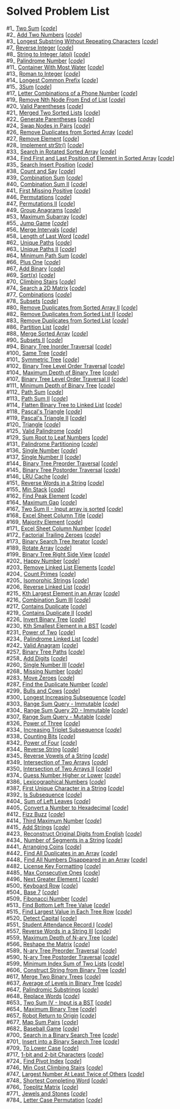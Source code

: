 # Solved Problem List  

#1_ [Two Sum](https://leetcode.com/problems/two-sum/) [*[code](TwoSum.py)*]  
#2_ [Add Two Numbers](https://leetcode.com/problems/add-two-numbers/) [*[code](AddTwoNumbers.py)*]  
#3_ [Longest Substring Without Repeating Characters](https://leetcode.com/problems/longest-substring-without-repeating-characters/) [*[code](LongestSubstringWithoutRepeatingCharacters.py)*]  
#7_ [Reverse Integer](https://leetcode.com/problems/reverse-integer/) [*[code](ReverseInteger.py)*]  
#8_ [String to Integer (atoi)](https://leetcode.com/problems/string-to-integer-atoi/) [*[code](StringToIntegerAtoi.py)*]  
#9_ [Palindrome Number](https://leetcode.com/problems/palindrome-number/) [*[code](PalindromeNumber.py)*]  
#11_ [Container With Most Water](https://leetcode.com/problems/container-with-most-water/) [*[code](ContainerWithMostWater.py)*]  
#13_ [Roman to Integer](https://leetcode.com/problems/roman-to-integer/) [*[code](RomanToInteger.py)*]  
#14_ [Longest Common Prefix](https://leetcode.com/problems/longest-common-prefix/) [*[code](LongestCommonPrefix.py)*]  
#15_ [3Sum](https://leetcode.com/problems/3sum/) [*[code](3Sum.py)*]  
#17_ [Letter Combinations of a Phone Number](https://leetcode.com/problems/letter-combinations-of-a-phone-number/) [*[code](LetterCombinationsOfAPhoneNumber.py)*]  
#19_ [Remove Nth Node From End of List](https://leetcode.com/problems/remove-nth-node-from-end-of-list/) [*[code](RemoveNthNodeFromEndOfList.py)*]  
#20_ [Valid Parentheses](https://leetcode.com/problems/valid-parentheses/) [*[code](ValidParentheses.py)*]  
#21_ [Merged Two Sorted Lists](https://leetcode.com/problems/merge-two-sorted-lists/) [*[code](MergedTwoSortedLists.py)*]  
#22_ [Generate Parentheses](https://leetcode.com/problems/generate-parentheses/) [*[code](GenerateParentheses.py)*]  
#24_ [Swap Nodes in Pairs](https://leetcode.com/problems/swap-nodes-in-pairs/) [*[code](SwapNodesInPairs.py)*]  
#26_ [Remove Duplicates from Sorted Array](https://leetcode.com/problems/remove-duplicates-from-sorted-array/) [*[code](RemoveDuplicatesFromSortedArray.py)*]  
#27_ [Remove Element](https://leetcode.com/problems/remove-element/) [*[code](RemoveElement.py)*]  
#28_ [Implement strStr()](https://leetcode.com/problems/implement-strstr/) [*[code](ImplementStrStr().py)*]  
#33_ [Search in Rotated Sorted Array](https://leetcode.com/problems/search-in-rotated-sorted-array/) [*[code](SearchInRotatedSortedArray.py)*]  
#34_ [Find First and Last Position of Element in Sorted Array](https://leetcode.com/problems/find-first-and-last-position-of-element-in-sorted-array/) [*[code](FindFirstAndLastPositionOfElementInSortedArray.py)*]  
#35_ [Search Insert Position](https://leetcode.com/problems/search-insert-position/) [*[code](SearchInsertPosition.py)*]  
#38_ [Count and Say](https://leetcode.com/problems/count-and-say/) [*[code](CountAndSay.py)*]  
#39_ [Combination Sum](https://leetcode.com/problems/combination-sum/) [*[code](CombinationSum.py)*]  
#40_ [Combination Sum II](https://leetcode.com/problems/combination-sum-ii/) [*[code](CombinationSumII.py)*]  
#41_ [First Missing Positive](https://leetcode.com/problems/first-missing-positive/) [*[code](FirstMissingPositive.py)*]  
#46_ [Permutations](https://leetcode.com/problems/permutations/) [*[code](Permutations.py)*]  
#47_ [Permutations II](https://leetcode.com/problems/permutations-ii/) [*[code](PermutationsII.py)*]  
#49_ [Group Anagrams](https://leetcode.com/problems/group-anagrams/) [*[code](GroupAnagrams.py)*]  
#53_ [Maximum Subarray](https://leetcode.com/problems/maximum-subarray/) [*[code](MaximumSubarray.py)*]  
#55_ [Jump Game](https://leetcode.com/problems/jump-game/) [*[code](JumpGame.py)*]  
#56_ [Merge Intervals](https://leetcode.com/problems/merge-intervals/) [*[code](MergeIntervals.py)*]  
#58_ [Length of Last Word](https://leetcode.com/problems/length-of-last-word/) [*[code](LengthOfLastWord.py)*]  
#62_ [Unique Paths](https://leetcode.com/problems/unique-paths/) [*[code](UniquePaths.py)*]  
#63_ [Unique Paths II](https://leetcode.com/problems/unique-paths-ii/) [*[code](UniquePathsII.py)*]  
#64_ [Minimum Path Sum](https://leetcode.com/problems/minimum-path-sum/) [*[code](MinimumPathSum.py)*]  
#66_ [Plus One](https://leetcode.com/problems/plus-one/) [*[code](PlusOne.py)*]  
#67_ [Add Binary](https://leetcode.com/problems/add-binary/) [*[code](AddBinary.py)*]  
#69_ [Sqrt(x)](https://leetcode.com/problems/sqrtx/) [*[code](Sqrt(X).py)*]  
#70_ [Climbing Stairs](https://leetcode.com/problems/climbing-stairs/) [*[code](ClimbingStairs.py)*]  
#74_ [Search a 2D Matrix](https://leetcode.com/problems/search-a-2d-matrix/) [*[code](SearchA2DMatrix.py)*]  
#77_ [Combinations](https://leetcode.com/problems/combinations/) [*[code](Combinations.py)*]  
#78_ [Subsets](https://leetcode.com/problems/subsets/) [*[code](Subsets.py)*]  
#80_ [Remove Duplicates from Sorted Array II](https://leetcode.com/problems/remove-duplicates-from-sorted-array-ii/) [*[code](RemoveDuplicatesFromSortedArrayII.py)*]  
#82_ [Remove Duplicates from Sorted List II](https://leetcode.com/problems/remove-duplicates-from-sorted-list-ii/) [*[code](RemoveDuplicatesFromSortedListII.py)*]  
#83_ [Remove Duplicates from Sorted List](https://leetcode.com/problems/remove-duplicates-from-sorted-list/) [*[code](RemoveDuplicatesFromSortedList.py)*]  
#86_ [Partition List](https://leetcode.com/problems/partition-list/) [*[code](PartitionList.py)*]  
#88_ [Merge Sorted Array](https://leetcode.com/problems/merge-sorted-array/) [*[code](MergeSortedArray.py)*]  
#90_ [Subsets II](https://leetcode.com/problems/subsets-ii/) [*[code](SubsetsII.py)*]  
#94_ [Binary Tree Inorder Traversal](https://leetcode.com/problems/binary-tree-inorder-traversal/) [*[code](BinaryTreeInorderTraversal.py)*]  
#100_ [Same Tree](https://leetcode.com/problems/same-tree/) [*[code](SameTree.py)*]  
#101_ [Symmetric Tree](https://leetcode.com/problems/symmetric-tree/) [*[code](SymmetricTree.py)*]  
#102_ [Binary Tree Level Order Traversal](https://leetcode.com/problems/binary-tree-level-order-traversal/) [*[code](BinaryTreeLevelOrderTraversal.py)*]  
#104_ [Maximum Depth of Binary Tree](https://leetcode.com/problems/maximum-depth-of-binary-tree/) [*[code](MaximumDepthOfBinaryTree.py)*]  
#107_ [Binary Tree Level Order Traversal II](https://leetcode.com/problems/binary-tree-level-order-traversal-ii/) [*[code](BinaryTreeLevelOrderTraversalII.py)*]  
#111_ [Minimum Depth of Binary Tree](https://leetcode.com/problems/minimum-depth-of-binary-tree/) [*[code](MinimumDepthOfBinaryTree.py)*]  
#112_ [Path Sum](https://leetcode.com/problems/path-sum/) [*[code](PathSum.py)*]  
#113_ [Path Sum II](https://leetcode.com/problems/path-sum-ii/) [*[code](PathSumII.py)*]  
#114_ [Flatten Binary Tree to Linked List](https://leetcode.com/problems/flatten-binary-tree-to-linked-list/) [*[code](FlattenBinaryTreeToLinkedList.py)*]  
#118_ [Pascal's Triangle](https://leetcode.com/problems/pascals-triangle/) [*[code](PascalsTriangle.py)*]  
#119_ [Pascal's Triangle II](https://leetcode.com/problems/pascals-triangle-ii/) [*[code](PascalsTriangleII.py)*]  
#120_ [Triangle](https://leetcode.com/problems/triangle/) [*[code](Triangle.py)*]  
#125_ [Valid Palindrome](https://leetcode.com/problems/valid-palindrome/) [*[code](ValidPalindrome.py)*]  
#129_ [Sum Root to Leaf Numbers](https://leetcode.com/problems/sum-root-to-leaf-numbers/) [*[code](SumRootToLeafNumbers.py)*]  
#131_ [Palindrome Partitioning](https://leetcode.com/problems/palindrome-partitioning/) [*[code](PalindromePartitioning.py)*]  
#136_ [Single Number](https://leetcode.com/problems/single-number/) [*[code](SingleNumber.py)*]  
#137_ [Single Number II](https://leetcode.com/problems/single-number-ii/) [*[code](SingleNumberII.py)*]  
#144_ [Binary Tree Preorder Traversal](https://leetcode.com/problems/binary-tree-preorder-traversal/) [*[code](BinaryTreePreorderTraversal.py)*]  
#145_ [Binary Tree Postorder Traversal](https://leetcode.com/problems/binary-tree-postorder-traversal/) [*[code](BinaryTreePostorderTraversal.py)*]  
#146_ [LRU Cache](https://leetcode.com/problems/lru-cache/) [*[code](LRUCache.py)*]  
#151_ [Reverse Words in a String](https://leetcode.com/problems/reverse-words-in-a-string/) [*[code](ReverseWordsInAString.py)*]  
#155_ [Min Stack](https://leetcode.com/problems/min-stack/) [*[code](MinStack.py)*]  
#162_ [Find Peak Element](https://leetcode.com/problems/find-peak-element/) [*[code](FindPeakElement.py)*]  
#164_ [Maximum Gap](https://leetcode.com/problems/maximum-gap/) [*[code](MaximumGap.py)*]  
#167_ [Two Sum II - Input array is sorted](https://leetcode.com/problems/two-sum-ii-input-array-is-sorted/) [*[code](TwoSumII-InputArrayIsSorted.py)*]  
#168_ [Excel Sheet Column Title](https://leetcode.com/problems/excel-sheet-column-title/) [*[code](ExcelSheetColumnTitle.py)*]  
#169_ [Majority Element](https://leetcode.com/problems/majority-element/) [*[code](MajorityElement.py)*]  
#171_ [Excel Sheet Column Number](https://leetcode.com/problems/excel-sheet-column-number/) [*[code](ExcelSheetColumnNumber.py)*]  
#172_ [Factorial Trailing Zeroes](https://leetcode.com/problems/factorial-trailing-zeroes/) [*[code](FactorialTrailingZeroes.py)*]  
#173_ [Binary Search Tree Iterator](https://leetcode.com/problems/binary-search-tree-iterator/) [*[code](BinarySearchTreeIterator.py)*]  
#189_ [Rotate Array](https://leetcode.com/problems/rotate-array/) [*[code](RotateArray.py)*]  
#199_ [Binary Tree Right Side View](https://leetcode.com/problems/binary-tree-right-side-view/) [*[code](BinaryTreeRightSideView.py)*]  
#202_ [Happy Number](https://leetcode.com/problems/happy-number/) [*[code](HappyNumber.py)*]  
#203_ [Remove Linked List Elements](https://leetcode.com/problems/remove-linked-list-elements/) [*[code](RemoveLinkedListElements.py)*]  
#204_ [Count Primes](https://leetcode.com/problems/count-primes/) [*[code](CountPrimes.py)*]  
#205_ [Isomorphic Strings](https://leetcode.com/problems/isomorphic-strings/) [*[code](IsomorphicStrings.py)*]  
#206_ [Reverse Linked List](https://leetcode.com/problems/reverse-linked-list/) [*[code](ReverseLinkedList.py)*]  
#215_ [Kth Largest Element in an Array](https://leetcode.com/problems/kth-largest-element-in-an-array/) [*[code](KthLargestElementInAnArray.py)*]  
#216_ [Combination Sum III](https://leetcode.com/problems/combination-sum-iii/) [*[code](CombinationSumIII.py)*]  
#217_ [Contains Duplicate](https://leetcode.com/problems/contains-duplicate/) [*[code](ContainsDuplicate.py)*]  
#219_ [Contains Duplicate II](https://leetcode.com/problems/contains-duplicate-ii/) [*[code](ContainsDuplicateII.py)*]  
#226_ [Invert Binary Tree](https://leetcode.com/problems/invert-binary-tree/) [*[code](InvertBinaryTree.py)*]  
#230_ [Kth Smallest Element in a BST](https://leetcode.com/problems/kth-smallest-element-in-a-bst/) [*[code](KthSmallestElementInABST.py)*]  
#231_ [Power of Two](https://leetcode.com/problems/power-of-two/) [*[code](PowerOfTwo.py)*]  
#234_ [Palindrome Linked List](https://leetcode.com/problems/palindrome-linked-list/) [*[code](PalindromeLinkedList.py)*]  
#242_ [Valid Anagram](https://leetcode.com/problems/valid-anagram/) [*[code](ValidAnagram.py)*]  
#257_ [Binary Tree Paths](https://leetcode.com/problems/binary-tree-paths/) [*[code](BinaryTreePaths.py)*]  
#258_ [Add Digits](https://leetcode.com/problems/add-digits/) [*[code](AddDigits.py)*]  
#260_ [Single Number III](https://leetcode.com/problems/single-number-iii/) [*[code](SingleNumberIII.py)*]  
#268_ [Missing Number](https://leetcode.com/problems/missing-number/) [*[code](MissingNumber.py)*]  
#283_ [Move Zeroes](https://leetcode.com/problems/move-zeroes/) [*[code](MoveZeroes.py)*]  
#287_ [Find the Duplicate Number](https://leetcode.com/problems/find-the-duplicate-number/) [*[code](FindTheDuplicateNumber.py)*]  
#299_ [Bulls and Cows](https://leetcode.com/problems/bulls-and-cows/) [*[code](BullsAndCows.py)*]  
#300_ [Longest Increasing Subsequence](https://leetcode.com/problems/longest-increasing-subsequence/) [*[code](LongestIncreasingSubsequence.py)*]  
#303_ [Range Sum Query - Immutable](https://leetcode.com/problems/range-sum-query-immutable/) [*[code](RangeSumQuery-Immutable.py)*]  
#304_ [Range Sum Query 2D - Immutable](https://leetcode.com/problems/range-sum-query-2d-immutable/) [*[code](RangeSumQuery2D-Immutable.py)*]  
#307_ [Range Sum Query - Mutable](https://leetcode.com/problems/range-sum-query-mutable/) [*[code](RangeSumQuery-Mutable.py)*]  
#326_ [Power of Three](https://leetcode.com/problems/power-of-three/) [*[code](PowerOfThree.py)*]  
#334_ [Increasing Triplet Subsequence](https://leetcode.com/problems/increasing-triplet-subsequence/) [*[code](IncreasingTripletSubsequence.py)*]  
#338_ [Counting Bits](https://leetcode.com/problems/counting-bits/) [*[code](CountingBits.py)*]  
#342_ [Power of Four](https://leetcode.com/problems/power-of-four/) [*[code](PowerOfFour.py)*]  
#344_ [Reverse String](https://leetcode.com/problems/reverse-string/) [*[code](ReverseString.py)*]  
#345_ [Reverse Vowels of a String](https://leetcode.com/problems/reverse-vowels-of-a-string/) [*[code](ReverseVowelsOfAString.py)*]  
#349_ [Intersection of Two Arrays](https://leetcode.com/problems/intersection-of-two-arrays/) [*[code](IntersectionOfTwoArrays.py)*]  
#350_ [Intersection of Two Arrays II](https://leetcode.com/problems/intersection-of-two-arrays-ii/) [*[code](IntersectionOfTwoArraysII.py)*]  
#374_ [Guess Number Higher or Lower](https://leetcode.com/problems/guess-number-higher-or-lower/) [*[code](GuessNumberHigherOrLower.py)*]  
#386_ [Lexicographical Numbers](https://leetcode.com/problems/lexicographical-numbers/) [*[code](LexicographicalNumbers.py)*]  
#387_ [First Unique Character in a String](https://leetcode.com/problems/first-unique-character-in-a-string/) [*[code](FirstUniqueCharacterInAString.py)*]  
#392_ [Is Subsequence](https://leetcode.com/problems/is-subsequence/) [*[code](IsSubsequence.py)*]  
#404_ [Sum of Left Leaves](https://leetcode.com/problems/sum-of-left-leaves/) [*[code](SumOfLeftLeaves.py)*]  
#405_ [Convert a Number to Hexadecimal](https://leetcode.com/problems/convert-a-number-to-hexadecimal/) [*[code](ConvertANumberToHexadecimal.py)*]  
#412_ [Fizz Buzz](https://leetcode.com/problems/fizz-buzz/) [*[code](FizzBuzz.py)*]  
#414_ [Third Maximum Number](https://leetcode.com/problems/third-maximum-number/) [*[code](ThirdMaximumNumber.py)*]  
#415_ [Add Strings](https://leetcode.com/problems/add-strings/) [*[code](AddStrings.py)*]  
#423_ [Reconstruct Original Digits from English](https://leetcode.com/problems/reconstruct-original-digits-from-english/) [*[code](ReconstructOriginalDigitsFromEnglish.py)*]  
#434_ [Number of Segments in a String](https://leetcode.com/problems/number-of-segments-in-a-string/) [*[code](NumberOfSegmentsInAString.py)*]  
#441_ [Arranging Coins](https://leetcode.com/problems/arranging-coins/) [*[code](ArrangingCoins.py)*]  
#442_ [Find All Duplicates in an Array](https://leetcode.com/problems/find-all-duplicates-in-an-array/) [*[code](FindAllDuplicatesInAnArray.py)*]  
#448_ [Find All Numbers Disappeared in an Array](https://leetcode.com/problems/find-all-numbers-disappeared-in-an-array/) [*[code](FindAllNumbersDisappearedInAnArray.py)*]  
#482_ [License Key Formatting](https://leetcode.com/problems/license-key-formatting/) [*[code](LicenseKeyFormatting.py)*]  
#485_ [Max Consecutive Ones](https://leetcode.com/problems/max-consecutive-ones/) [*[code](MaxConsecutiveOnes.py)*]  
#496_ [Next Greater Element I](https://leetcode.com/problems/next-greater-element-i/) [*[code](NextGreaterElementI.py)*]  
#500_ [Keyboard Row](https://leetcode.com/problems/keyboard-row/) [*[code](KeyboardRow.py)*]  
#504_ [Base 7](https://leetcode.com/problems/base-7/) [*[code](base7.py)*]  
#509_ [Fibonacci Number](https://leetcode.com/problems/fibonacci-number/) [*[code](FibonacciNumber.py)*]  
#513_ [Find Bottom Left Tree Value](https://leetcode.com/problems/find-bottom-left-tree-value/) [*[code](FindBottomLeftTreeValue.py)*]  
#515_ [Find Largest Value in Each Tree Row](https://leetcode.com/problems/find-largest-value-in-each-tree-row/) [*[code](FindLargestValueInEachTreeRow.py)*]  
#520_ [Detect Capital](https://leetcode.com/problems/detect-capital/) [*[code](DetectCapital.py)*]  
#551_ [Student Attendance Record I](https://leetcode.com/problems/student-attendance-record-i/) [*[code](StudentAttendanceRecordI.py)*]  
#557_ [Reverse Words in a String III](https://leetcode.com/problems/reverse-words-in-a-string-iii/) [*[code](ReverseWordsInAStringIII.py)*]  
#559_ [Maximum Depth of N-ary Tree](https://leetcode.com/problems/maximum-depth-of-n-ary-tree/) [*[code](MaximumDepthOfN-aryTree.py)*]  
#566_ [Reshape the Matrix](https://leetcode.com/problems/reshape-the-matrix/) [*[code](ReshapeTheMatrix.py)*]  
#589_ [N-ary Tree Preorder Traversal](https://leetcode.com/problems/n-ary-tree-preorder-traversal/) [*[code](N-aryTreePreorderTraversal.py)*]  
#590_ [N-ary Tree Postorder Traversal](https://leetcode.com/problems/n-ary-tree-postorder-traversal/) [*[code](N-aryTreePostorderTraversal.py)*]  
#599_ [Minimum Index Sum of Two Lists](https://leetcode.com/problems/minimum-index-sum-of-two-lists/) [*[code](MinimumIndexSumOfTwoLists.py)*]  
#606_ [Construct String from Binary Tree](https://leetcode.com/problems/construct-string-from-binary-tree/) [*[code](ConstructStringFromBinaryTree.py)*]  
#617_ [Merge Two Binary Trees](https://leetcode.com/problems/merge-two-binary-trees/) [*[code](MergeTwoBinaryTrees.py)*]  
#637_ [Average of Levels in Binary Tree](https://leetcode.com/problems/average-of-levels-in-binary-tree/) [*[code](AverageOfLevelsInBinaryTree.py)*]  
#647_ [Palindromic Substrings](https://leetcode.com/problems/palindromic-substrings/) [*[code](PalindromicSubstrings.py)*]  
#648_ [Replace Words](https://leetcode.com/problems/replace-words/) [*[code](ReplaceWords.py)*]  
#653_ [Two Sum IV - Input is a BST](https://leetcode.com/problems/two-sum-iv-input-is-a-bst/) [*[code](TwoSumIV-InputIsABST.py)*]  
#654_ [Maximum Binary Tree](https://leetcode.com/problems/maximum-binary-tree/) [*[code](MaximumBinaryTree.py)*]  
#657_ [Robot Return to Origin](https://leetcode.com/problems/robot-return-to-origin/) [*[code](RobotReturnToOrigin.py)*]  
#677_ [Map Sum Pairs](https://leetcode.com/problems/map-sum-pairs/) [*[code](MapSumPairs.py)*]  
#682_ [Baseball Game](https://leetcode.com/problems/baseball-game/) [*[code](BaseballGame.py)*]  
#700_ [Search in a Binary Search Tree](https://leetcode.com/problems/search-in-a-binary-search-tree/) [*[code](SearchInABinarySearchTree.py)*]  
#701_ [Insert into a Binary Search Tree](https://leetcode.com/problems/insert-into-a-binary-search-tree/) [*[code](InsertIntoABinarySearchTree.py)*]  
#709_ [To Lower Case](https://leetcode.com/problems/to-lower-case/) [*[code](ToLowerCase.py)*]  
#717_ [1-bit and 2-bit Characters](https://leetcode.com/problems/1-bit-and-2-bit-characters/) [*[code](1-bitAnd2-bitCharacters.py)*]  
#724_ [Find Pivot Index](https://leetcode.com/problems/find-pivot-index/) [*[code](FindPivotIndex.py)*]  
#746_ [Min Cost Climbing Stairs](https://leetcode.com/problems/min-cost-climbing-stairs/) [*[code](MinCostClimbingStairs.py)*]  
#747_ [Largest Number At Least Twice of Others](https://leetcode.com/problems/largest-number-at-least-twice-of-others/) [*[code](LargestNumberAtLeastTwiceOfOthers.py)*]  
#748_ [Shortest Completing Word](https://leetcode.com/problems/shortest-completing-word/) [*[code](ShortestCompletingWord.py)*]  
#766_ [Toeplitz Matrix](https://leetcode.com/problems/toeplitz-matrix/) [*[code](ToeplitzMatrix.py)*]  
#771_ [Jewels and Stones](https://leetcode.com/problems/jewels-and-stones/) [*[code](JewelsAndStones.py)*]  
#784_ [Letter Case Permutation](https://leetcode.com/problems/letter-case-permutation/) [*[code](LetterCasePermutation.py)*]  
